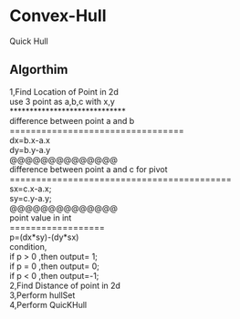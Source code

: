 # Convex-Hull
Quick Hull

<h2>Algorthim</h2>
    <div>
       1,Find Location of Point in 2d<br>
            <div>
                use 3 point as a,b,c with x,y<br>
                *****************************<br>
                difference between point a and b<br>
                =================================<br>
                dx=b.x-a.x<br>
                dy=b.y-a.y<br>
                @@@@@@@@@@@@@@<br>
                difference between point a and c for pivot<br>
                ==========================================<br>
                sx=c.x-a.x;<br>
                sy=c.y-a.y;<br>
                @@@@@@@@@@@@@@<br>
                point value in int<br>
                ==================<br>
                p=(dx*sy)-(dy*sx)<br>
                condition,<br>
                    if p > 0 ,then output= 1;<br>
                    if p = 0 ,then output= 0;<br>
                    if p < 0 ,then output=-1;  <br>
           </div>
       2,Find Distance of point in 2d<br>
       3,Perform hullSet<br>
       4,Perform QuicKHull<br>
    </div>
         
